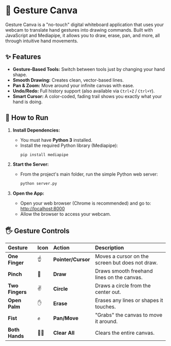 # 🎨 Gesture Canva

Gesture Canva is a "no-touch" digital whiteboard application that uses your webcam to translate hand gestures into drawing commands. Built with JavaScript and Mediapipe, it allows you to draw, erase, pan, and more, all through intuitive hand movements.

## ✨ Features

* **Gesture-Based Tools:** Switch between tools just by changing your hand shape.
* **Smooth Drawing:** Creates clean, vector-based lines.
* **Pan & Zoom:** Move around your infinite canvas with ease.
* **Undo/Redo:** Full history support (also available via `Ctrl+Z` / `Ctrl+Y`).
* **Smart Cursor:** A color-coded, fading trail shows you exactly what your hand is doing.

## 🚀 How to Run

1.  **Install Dependencies:**
    * You must have **Python 3** installed.
    * Install the required Python library (Mediapipe):
        ```bash
        pip install mediapipe
        ```

2.  **Start the Server:**
    * From the project's main folder, run the simple Python web server:
        ```bash
        python server.py
        ```

3.  **Open the App:**
    * Open your web browser (Chrome is recommended) and go to:
        [http://localhost:8000](http://localhost:8000)
    * Allow the browser to access your webcam.

## 🖐️ Gesture Controls

| Gesture | Icon | Action | Description |
| :--- | :--- | :--- | :--- |
| **One Finger** | ☝️ | **Pointer/Cursor** | Moves a cursor on the screen but does not draw. |
| **Pinch** | 🤏 | **Draw** | Draws smooth freehand lines on the canvas. |
| **Two Fingers** | ✌️ | **Circle** | Draws a circle from the center out. |
| **Open Palm** | ✋ | **Erase** | Erases any lines or shapes it touches. |
| **Fist** | ✊ | **Pan/Move** | "Grabs" the canvas to move it around. |
| **Both Hands** | 🤚🤚 | **Clear All** | Clears the entire canvas. |
